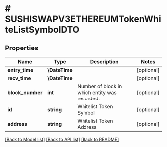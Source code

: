# # SUSHISWAPV3ETHEREUMTokenWhiteListSymbolDTO

## Properties

Name | Type | Description | Notes
------------ | ------------- | ------------- | -------------
**entry_time** | **\DateTime** |  | [optional]
**recv_time** | **\DateTime** |  | [optional]
**block_number** | **int** | Number of block in which entity was recorded. | [optional]
**id** | **string** | Whitelist Token Symbol | [optional]
**address** | **string** | Whitelist Token Address | [optional]

[[Back to Model list]](../../README.md#models) [[Back to API list]](../../README.md#endpoints) [[Back to README]](../../README.md)
